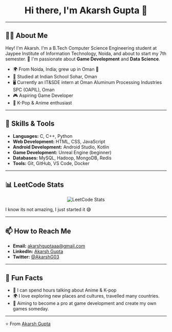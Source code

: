 <h1 align="center">Hi there, I'm Akarsh Gupta 👋</h1>

---

## 🙋‍♂️ About Me

Hey! I'm Akarsh. I'm a B.Tech Computer Science Engineering student at Jaypee Institute of Information Technology, Noida, and about to start my 7th semester. 🌱 I'm passionate about **Game Development** and **Data Science**.

- 🌍 From Noida, India; grew up in Oman 🌟
- 🏫 Studied at Indian School Sohar, Oman
- 🖥️ Currently an IT&SDE intern at Oman Aluminum Processing Industries SPC (OAPIL), Oman
- 🎮 Aspiring Game Developer
- 🌸 K-Pop & Anime enthusiast

---

## 🚀 Skills & Tools

- **Languages:** C, C++, Python
- **Web Development:** HTML, CSS, JavaScript
- **Android Development:** Android Studio, Kotlin
- **Game Development:** Unreal Engine (beginner)
- **Databases:** MySQL, Hadoop, MongoDB, Redis
- **Tools:** Git, GitHub, VS Code, Docker

---

## 📊 LeetCode Stats

<div align="center">
  <img src="https://leetcard.jacoblin.cool/Akarx?ext=heatmap" alt="LeetCode Stats" />
</div>

I know its not amazing, I just started it 😅

---

## 📫 How to Reach Me

- **Email:** [akarshguptaaa@gmail.com](mailto:akarshguptaaa@gmail.com)
- **LinkedIn:** [Akarsh Gupta](https://www.linkedin.com/in/akarsh-gupta-8293301ba/)
- **Twitter:** [@AkarshG03](https://x.com/AkarshG03)

---

## 🎯 Fun Facts

- 🎵 I can spend hours talking about Anime & K-pop
- 🌍 I love exploring new places and cultures, travelled many countries.
- 🎯 Aiming to become a pro at game development and create my own games someday.

---

⭐️ From [Akarsh Gupta](https://github.com/AkarshGuptaa)
